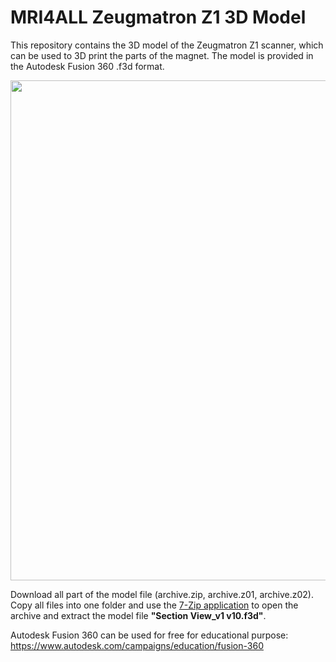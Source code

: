# MRI4ALL Zeugmatron Z1 3D Model

This repository contains the 3D model of the Zeugmatron Z1 scanner, which can be used to 3D print the parts of the magnet. The model is provided in the Autodesk Fusion 360 .f3d format. 

<p align="center">
  <img src="https://github.com/mri4all/3d_model/assets/35747793/239f7ddb-1b4f-48fc-934d-ff181e31c85f" width="800"/>
</p>

Download all part of the model file (archive.zip, archive.z01, archive.z02). Copy all files into one folder and use the [7-Zip application](https://www.7-zip.org/) to open the archive and extract the model file **"Section View_v1 v10.f3d"**.

Autodesk Fusion 360 can be used for free for educational purpose:
https://www.autodesk.com/campaigns/education/fusion-360
